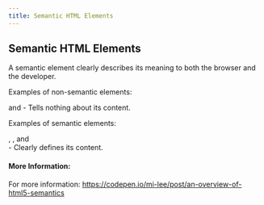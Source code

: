 ```yaml
---
title: Semantic HTML Elements
---
```

## Semantic HTML Elements

A semantic element clearly describes its meaning to both the browser and the developer.

Examples of non-semantic elements: <div> and <span> - Tells nothing about its content.

Examples of semantic elements: <form>, <table>, and <article> - Clearly defines its content.

#### More Information:
For more information: https://codepen.io/mi-lee/post/an-overview-of-html5-semantics



